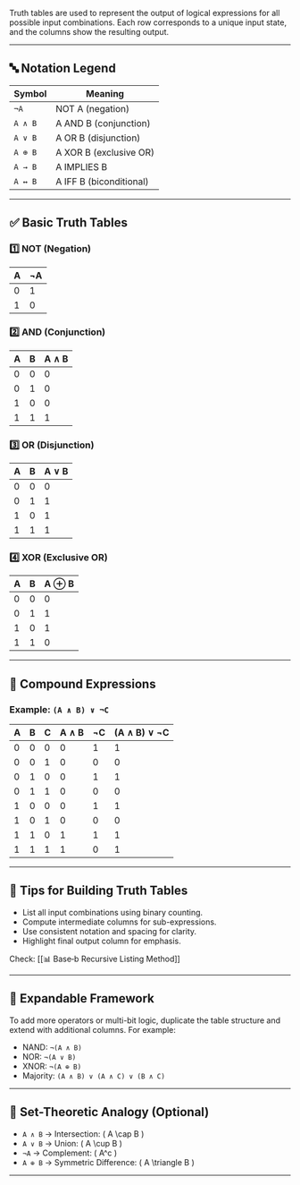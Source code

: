 
Truth tables are used to represent the output of logical expressions for all possible input combinations. Each row corresponds to a unique input state, and the columns show the resulting output.

---

## 🔤 Notation Legend

| Symbol | Meaning                  |
|--------|--------------------------|
| `¬A`   | NOT A (negation)         |
| `A ∧ B`| A AND B (conjunction)    |
| `A ∨ B`| A OR B (disjunction)     |
| `A ⊕ B`| A XOR B (exclusive OR)   |
| `A → B`| A IMPLIES B              |
| `A ↔ B`| A IFF B (biconditional)  |

---

## ✅ Basic Truth Tables

### 1️⃣ NOT (Negation)

| A | ¬A |
|---|----|
| 0 | 1  |
| 1 | 0  |

### 2️⃣ AND (Conjunction)

| A | B | A ∧ B |
|---|---|-------|
| 0 | 0 |   0   |
| 0 | 1 |   0   |
| 1 | 0 |   0   |
| 1 | 1 |   1   |

### 3️⃣ OR (Disjunction)

| A | B | A ∨ B |
|---|---|-------|
| 0 | 0 |   0   |
| 0 | 1 |   1   |
| 1 | 0 |   1   |
| 1 | 1 |   1   |

### 4️⃣ XOR (Exclusive OR)

| A | B | A ⊕ B |
|---|---|-------|
| 0 | 0 |   0   |
| 0 | 1 |   1   |
| 1 | 0 |   1   |
| 1 | 1 |   0   |

---

## 🔁 Compound Expressions

### Example: `(A ∧ B) ∨ ¬C`

| A | B | C | A ∧ B | ¬C | (A ∧ B) ∨ ¬C |
|---|---|---|--------|----|--------------|
| 0 | 0 | 0 |   0    |  1 |      1       |
| 0 | 0 | 1 |   0    |  0 |      0       |
| 0 | 1 | 0 |   0    |  1 |      1       |
| 0 | 1 | 1 |   0    |  0 |      0       |
| 1 | 0 | 0 |   0    |  1 |      1       |
| 1 | 0 | 1 |   0    |  0 |      0       |
| 1 | 1 | 0 |   1    |  1 |      1       |
| 1 | 1 | 1 |   1    |  0 |      1       |

---

## 🧩 Tips for Building Truth Tables

- List all input combinations using binary counting.
- Compute intermediate columns for sub-expressions.
- Use consistent notation and spacing for clarity.
- Highlight final output column for emphasis.

Check: [[📊 Base‑b Recursive Listing Method]]

---

## 🧮 Expandable Framework

To add more operators or multi-bit logic, duplicate the table structure and extend with additional columns. For example:

- NAND: `¬(A ∧ B)`
- NOR: `¬(A ∨ B)`
- XNOR: `¬(A ⊕ B)`
- Majority: `(A ∧ B) ∨ (A ∧ C) ∨ (B ∧ C)`

---

## 🧠 Set-Theoretic Analogy (Optional)

- `A ∧ B` → Intersection: \( A \cap B \)
- `A ∨ B` → Union: \( A \cup B \)
- `¬A` → Complement: \( A^c \)
- `A ⊕ B` → Symmetric Difference: \( A \triangle B \)

---

